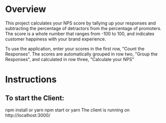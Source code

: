 # Overview

This project calculates your NPS score by tallying up your responses and subtracting the percentage of detractors from the percentage of promoters. The score is a whole number that ranges from -100 to 100, and indicates customer happiness with your brand experience.

To use the application, enter your scores in the first row, "Count the Responses". The scores are automatically grouped in row two, "Group the Responses", and calculated in row three, "Calculate your NPS" 

# Instructions

## To start the Client:

npm install or yarn
npm start or  yarn
The client is running on http://localhost:3000/
